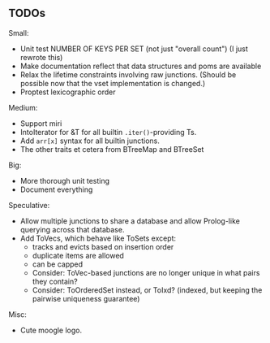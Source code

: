 
## TODOs

Small:

- Unit test NUMBER OF KEYS PER SET (not just "overall count")
  (I just rewrote this)
- Make documentation reflect that data structures and poms are available
- Relax the lifetime constraints involving raw junctions. (Should be possible now that the vset implementation is changed.)
- Proptest lexicographic order

Medium:

- Support miri
- IntoIterator for &T for all builtin `.iter()`-providing Ts.
- Add `arr[x]` syntax for all builtin junctions.
- The other traits et cetera from BTreeMap and BTreeSet

Big:

- More thorough unit testing
- Document everything

Speculative:

- Allow multiple junctions to share a database and allow Prolog-like querying across that database.
- Add ToVecs, which behave like ToSets except:
  - tracks and evicts based on insertion order
  - duplicate items are allowed
  - can be capped
  - Consider: ToVec-based junctions are no longer unique in what pairs they contain?
  - Consider: ToOrderedSet instead, or ToIxd? (indexed, but keeping the pairwise uniqueness guarantee)

Misc:

- Cute moogle logo.